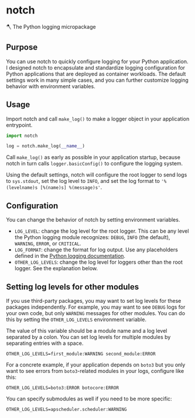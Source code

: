 # notch

🪓 The Python logging micropackage

## Purpose

You can use notch to quickly configure logging for your Python application. I designed notch
to encapsulate and standardize logging configuration for Python applications that are deployed
as container workloads. The default settings work in many simple cases, and you can further
customize logging behavior with environment variables.

## Usage

Import notch and call `make_log()` to make a logger object in your application entrypoint.

```python
import notch

log = notch.make_log(__name__)
```

Call `make_log()` as early as possible in your application startup, because notch in turn
calls `logger.basicConfig()` to configure the logging system.

Using the default settings, notch will configure the root logger to send logs to
`sys.stdout`, set the log level to `INFO`, and set the log format to
`'%(levelname)s [%(name)s] %(message)s'`.

## Configuration

You can change the behavior of notch by setting environment variables.

* `LOG_LEVEL`: change the log level for the root logger. This can be any level the Python
  logging module recognizes: `DEBUG`, `INFO` (the default), `WARNING`, `ERROR`, or `CRITICAL`.
* `LOG_FORMAT`: change the format for log output. Use any placeholders defined in the
  [Python logging documentation][a].
* `OTHER_LOG_LEVELS`: change the log level for loggers other than the root logger. See the
  explanation below.

[a]: https://docs.python.org/3/library/logging.html#logrecord-attributes

## Setting log levels for other modules

If you use third-party packages, you may want to set log levels for these packages
independently. For example, you may want to see `DEBUG` logs for your own code, but only
`WARNING` messages for other modules. You can do this by setting the `OTHER_LOG_LEVELS`
environment variable.

The value of this variable should be a module name and a log level separated by a colon.
You can set log levels for multiple modules by separating entries with a space.

```
OTHER_LOG_LEVELS=first_module:WARNING second_module:ERROR
```

For a concrete example, if your application depends on `boto3` but you only want to see errors
from `boto3`-related modules in your logs, configure like this:

```
OTHER_LOG_LEVELS=boto3:ERROR botocore:ERROR
```

You can specify submodules as well if you need to be more specific:

```
OTHER_LOG_LEVELS=apscheduler.scheduler:WARNING
```

